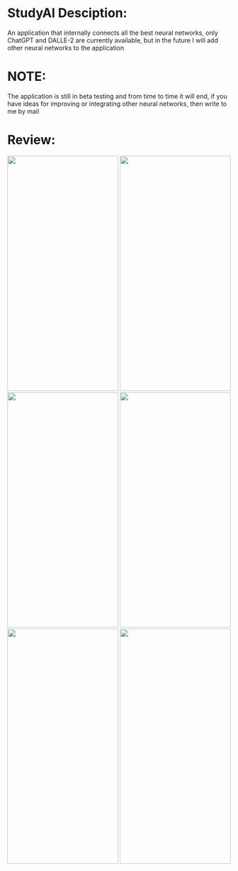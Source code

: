 # StudyAI Desciption: 
An application that internally connects all the best neural networks, only ChatGPT and DALLE-2 are currently available, but in the future I will add other neural networks to the application

# NOTE:
The application is still in beta testing and from time to time it will end, if you have ideas for improving or integrating other neural networks, then write to me by mail

# Review:

<img src="https://user-images.githubusercontent.com/83715610/222335095-07c4e968-8975-4723-9c21-4588b151d854.png" width="250" height="530"> <img src="https://user-images.githubusercontent.com/83715610/222335109-079c6ea3-7193-44a0-b95d-611283b88746.png" width="250" height="530"> <img src="https://user-images.githubusercontent.com/83715610/222335122-dc684204-ae04-4d26-8291-461f61065755.png" width="250" height="530"> <img src="https://user-images.githubusercontent.com/83715610/222335132-ccc0c586-362a-485e-a69a-4ee1e94c0b1b.png" width="250" height="530"> <img src="https://user-images.githubusercontent.com/83715610/222335141-5ea4a95b-0133-4d39-b8e0-94e276ae9448.png" width="250" height="530"> <img src="https://user-images.githubusercontent.com/83715610/222335153-2305a468-d992-4c56-92e3-8e8ebb329536.png" width="250" height="530">

